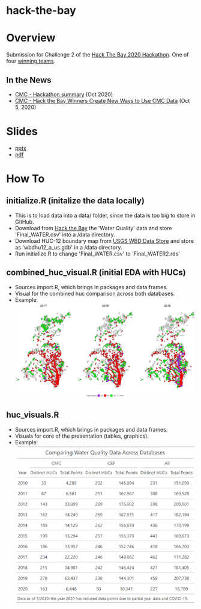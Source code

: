 # hack-the-bay

# Overview
Submission for Challenge 2 of the [Hack The Bay 2020 Hackathon](https://github.com/Hack-the-Bay/hack-the-bay). One of four [winning teams](https://hack-the-bay.devpost.com/project-gallery).

## In the News
- [CMC - Hackathon summary](https://www.chesapeakemonitoringcoop.org/hackthebay/) (Oct 2020)
- [CMC - Hack the Bay Winners Create New Ways to Use CMC Data](https://www.chesapeakemonitoringcoop.org/news/hack-the-bay-winners-create-new-ways-to-use-cmc-data/) (Oct 5, 2020)

# Slides
- [pptx](HackTheBay_Slides.pptx)
- [pdf](HackTheBay_Slides.pdf)

# How To

## initialize.R (initalize the data locally) 
- This is to load data into a data/ folder, since the data is too big to store in GitHub.
- Download from [Hack the Bay](https://github.com/Hack-the-Bay/hack-the-bay) the 'Water Quality' data and store 'Final_WATER.csv' into a /data directory.
- Download HUC-12 boundary map from [USGS WBD Data Store](https://nrcs.app.box.com/v/huc/folder/39640323180) and store as 'wbdhu12_a_us.gdb' in a /data directory.
- Run initialize.R to change 'Final_WATER.csv' to 'Final_WATER2.rds'

## combined_huc_visual.R (initial EDA with HUCs)
- Sources import.R, which brings in packages and data frames.
- Visual for the combined huc comparison across both databases.
- Example:<br/>
![Combined HUC Visual](/images/combined_huc_visual.png)

## huc_visuals.R
- Sources import.R, which brings in packages and data frames.
- Visuals for core of the presentation (tables, graphics).
- Example:<br/>
![table graphic](/images/table_graphic.png)
